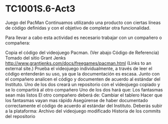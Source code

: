 # TC1001S.6-Act3
Juego del PacMan
Continuamos utilizando una producto con ciertas líneas de código definidas y con el objetivo de completar otra funcionalidad.

Para llevar a cabo esta actividad es necesario trabajar con un compañero o compañera:

Copia el código del videojuego Pacman. (Ver  abajo  Código  de  Referencia)  Tomado  del  sitio  Grant  Jenks
http://www.grantjenks.com/docs/freegames/pacman.html (Links to an external site.)
Prueba el videojuego individualmente, a través de leer el código entenderán su uso, ya que la documentación es escasa.
Junto con el compañero analicen el código y documenten de acuerdo al estándar del Instituto.
Uno de los dos creará un repositorio con el videojuego copiado y se lo compartirá al otro compañero
Uno de los dos hará que:
Los fantasmas sean más listos
El otro compañero deberá de:
Cambiar el tablero
Hacer que los fantasmas vayan mas rápido
Asegúrense de haber documentado correctamente el código de acuerdo al estándar del Instituto.
Deberás subir a la plataforma:
Archivo del videojuego modificado
Historia de los commits del repositorio
